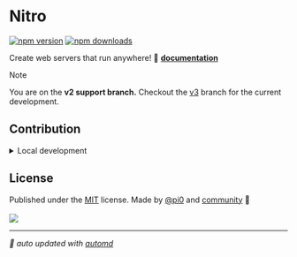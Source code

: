 # Nitro

<!-- automd:badges -->

[![npm version](https://flat.badgen.net/npm/v/nitropack)](https://npmjs.com/package/nitropack)
[![npm downloads](https://flat.badgen.net/npm/dm/nitropack)](https://npmjs.com/package/nitropack)

<!-- /automd -->

Create web servers that run anywhere! 📖 [**documentation**](https://nitro.build)

> [!NOTE]
> You are on the **v2 support branch.** Checkout the [v3](https://github.com/nitrojs/nitro/tree/v3) branch for the current development.

## Contribution

<details>
  <summary>Local development</summary>

- Clone this repository
- Install the latest LTS version of [Node.js](https://nodejs.org/en/)
- Enable [Corepack](https://github.com/nodejs/corepack) using `corepack enable`
- Install dependencies using `pnpm install`
- Run tests using `pnpm dev` or `pnpm test`

</details>

<!-- /automd -->

## License

<!-- automd:contributors license=MIT author="pi0" -->

Published under the [MIT](https://github.com/nitrojs/nitro/blob/main/LICENSE) license.
Made by [@pi0](https://github.com/pi0) and [community](https://github.com/nitrojs/nitro/graphs/contributors) 💛
<br><br>
<a href="https://github.com/nitrojs/nitro/graphs/contributors">
<img src="https://contrib.rocks/image?repo=nitrojs/nitro" />
</a>

<!-- /automd -->

<!-- automd:with-automd -->

---

_🤖 auto updated with [automd](https://automd.unjs.io)_

<!-- /automd -->
